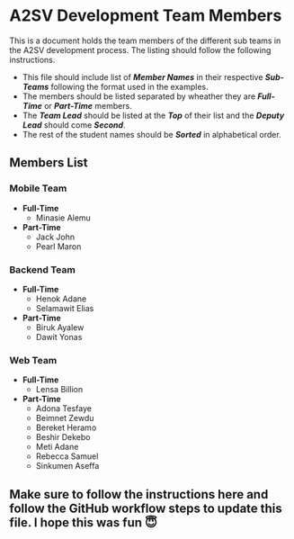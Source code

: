# A2SV Development Team Members

This is a document holds the team members of the different sub teams in the A2SV development process. The listing should follow the following instructions.
* This file should include list of ***Member Names*** in their respective ***Sub-Teams*** following the format used in the examples.
* The members should be listed separated by wheather they are ***Full-Time*** or ***Part-Time*** members.
* The ***Team Lead*** should be listed at the ***Top*** of their list and the ***Deputy Lead*** should come ***Second***.
* The rest of the student names should be ***Sorted*** in alphabetical order.

## Members List
### Mobile Team
* **Full-Time**
  * Minasie Alemu
* **Part-Time**
  * Jack John
  * Pearl Maron

### Backend Team
* **Full-Time**
  * Henok Adane
  * Selamawit Elias
* **Part-Time**
  * Biruk Ayalew
  * Dawit Yonas


### Web Team
* **Full-Time** 
  * Lensa Billion 
* **Part-Time**
    * Adona Tesfaye
    * Beimnet Zewdu
    * Bereket Heramo
    * Beshir Dekebo
    * Meti Adane
    * Rebecca Samuel
    * Sinkumen Aseffa




## Make sure to follow the instructions here and follow the GitHub workflow steps to update this file. I hope this was fun 😇
